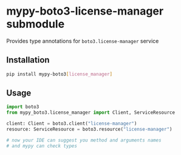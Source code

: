 # mypy-boto3-license-manager submodule

Provides type annotations for `boto3.license-manager` service

## Installation

```bash
pip install mypy-boto3[license_manager]
```

## Usage

```python
import boto3
from mypy_boto3.license_manager import Client, ServiceResource

client: Client = boto3.client("license-manager")
resource: ServiceResource = boto3.resource("license-manager")

# now your IDE can suggest you method and arguments names
# and mypy can check types
```

